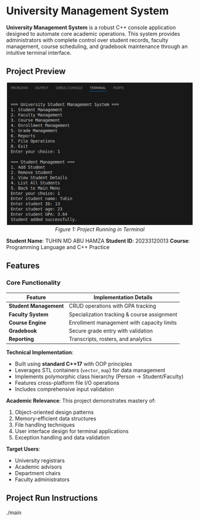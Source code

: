 # University Management System
**University Management System** is a robust C++ console application designed to automate core academic operations. This system provides administrators with complete control over student records, faculty management, course scheduling, and gradebook maintenance through an intuitive terminal interface.

## Project Preview
<p align="center">
  <img src="./screenshot.png" alt="Project Screenshot" width="500">
  <br>
  <em>Figure 1: Project Running in Terminal</em>
</p>


**Student Name**: TUHIN MD ABU HAMZA 
**Student ID**: 20233120013
**Course**: Programming Language and C++ Practice

## Features

### Core Functionality
| Feature                | Implementation Details |
|------------------------|------------------------|
| **Student Management** | CRUD operations with GPA tracking |
| **Faculty System**     | Specialization tracking & course assignment |
| **Course Engine**      | Enrollment management with capacity limits |
| **Gradebook**          | Secure grade entry with validation |
| **Reporting**          | Transcripts, rosters, and analytics |

**Technical Implementation**:
- Built using **standard C++17** with OOP principles
- Leverages STL containers (`vector`, `map`) for data management
- Implements polymorphic class hierarchy (Person → Student/Faculty)
- Features cross-platform file I/O operations
- Includes comprehensive input validation

**Academic Relevance**:
This project demonstrates mastery of:
1. Object-oriented design patterns
2. Memory-efficient data structures
3. File handling techniques
4. User interface design for terminal applications
5. Exception handling and data validation

**Target Users**:
- University registrars
- Academic advisors
- Department chairs
- Faculty administrators

## Project Run Instructions
./main